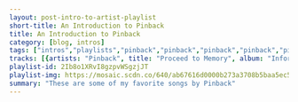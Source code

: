 ```yaml
---
layout: post-intro-to-artist-playlist
short-title: An Introduction to Pinback
title: An Introduction to Pinback
category: [blog, intros]
tags: ["intros","playlists","pinback","pinback","pinback","pinback","pinback","pinback","pinback","pinback","pinback","pinback","pinback","pinback","pinback","pinback","pinback","pinback","pinback","pinback","pinback","pinback"]
tracks: [{artists: "Pinback", title: "Proceed to Memory", album: "Information Retrieved"},{artists: "Pinback", title: "AFK", album: "Summer in Abaddon"},{artists: "Pinback", title: "Prog", album: "Blue Screen Life"},{artists: "Pinback", title: "Blue Harvest", album: "Autumn of the Seraphs"},{artists: "Pinback", title: "Glide", album: "Information Retrieved"},{artists: "Pinback", title: "From Nothing To Nowhere", album: "Autumn of the Seraphs"},{artists: "Pinback", title: "Concrete Seconds", album: "Blue Screen Life"},{artists: "Pinback", title: "The Yellow Ones", album: "Summer in Abaddon"},{artists: "Pinback", title: "Penelope", album: "Blue Screen Life"},{artists: "Pinback", title: "Loro", album: "Pinback"},{artists: "Pinback", title: "Fortress", album: "Summer in Abaddon"},{artists: "Pinback", title: "3 x 0", album: "Summer in Abaddon"},{artists: "Pinback", title: "A Request", album: "Information Retrieved"},{artists: "Pinback", title: "Good To Sea", album: "Autumn of the Seraphs"},{artists: "Pinback", title: "Diminished", album: "Information Retrieved"},{artists: "Pinback", title: "Boo", album: "Blue Screen Life"},{artists: "Pinback", title: "Sender", album: "Summer in Abaddon"},{artists: "Pinback", title: "Drawstring", album: "Information Retrieved"},{artists: "Pinback", title: "Talby", album: "Blue Screen Life"},{artists: "Pinback", title: "Rousseau", album: "Pinback"}]
playlist-id: 2Ib8o1XRvI8gzpvWSgzjJT
playlist-img: https://mosaic.scdn.co/640/ab67616d0000b273a3708b5baa5ec5f353324f81ab67616d0000b273a5b3139e6f5dcb7576dcdd51ab67616d0000b273d57cf877acf3fdcd907eb4dbab67616d0000b273fb818389455cafd8ff996add
summary: "These are some of my favorite songs by Pinback"
---
```

